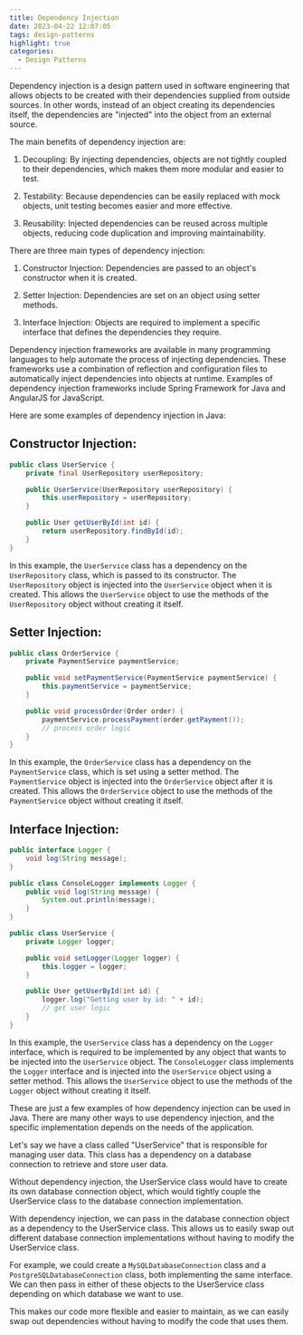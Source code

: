 ```yaml
---
title: Dependency Injection
date: 2023-04-22 12:07:05
tags: design-patterns
highlight: true
categories:
  - Design Patterns
---
```


Dependency injection is a design pattern used in software engineering that allows objects to be created with their dependencies supplied from outside sources. In other words, instead of an object creating its dependencies itself, the dependencies are "injected" into the object from an external source.
<!--more-->

The main benefits of dependency injection are:

1. Decoupling: By injecting dependencies, objects are not tightly coupled to their dependencies, which makes them more modular and easier to test.

2. Testability: Because dependencies can be easily replaced with mock objects, unit testing becomes easier and more effective.

3. Reusability: Injected dependencies can be reused across multiple objects, reducing code duplication and improving maintainability.

There are three main types of dependency injection:

1. Constructor Injection: Dependencies are passed to an object's constructor when it is created.

2. Setter Injection: Dependencies are set on an object using setter methods.

3. Interface Injection: Objects are required to implement a specific interface that defines the dependencies they require.

Dependency injection frameworks are available in many programming languages to help automate the process of injecting dependencies. These frameworks use a combination of reflection and configuration files to automatically inject dependencies into objects at runtime. Examples of dependency injection frameworks include Spring Framework for Java and AngularJS for JavaScript.

Here are some examples of dependency injection in Java:

## Constructor Injection:

```java
public class UserService {
    private final UserRepository userRepository;

    public UserService(UserRepository userRepository) {
        this.userRepository = userRepository;
    }

    public User getUserById(int id) {
        return userRepository.findById(id);
    }
}
```

In this example, the `UserService` class has a dependency on the `UserRepository` class, which is passed to its constructor. The `UserRepository` object is injected into the `UserService` object when it is created. This allows the `UserService` object to use the methods of the `UserRepository` object without creating it itself.

## Setter Injection:


```java
public class OrderService {
    private PaymentService paymentService;

    public void setPaymentService(PaymentService paymentService) {
        this.paymentService = paymentService;
    }

    public void processOrder(Order order) {
        paymentService.processPayment(order.getPayment());
        // process order logic
    }
}
```

In this example, the `OrderService` class has a dependency on the `PaymentService` class, which is set using a setter method. The `PaymentService` object is injected into the `OrderService` object after it is created. This allows the `OrderService` object to use the methods of the `PaymentService` object without creating it itself.

## Interface Injection:

```java
public interface Logger {
    void log(String message);
}

public class ConsoleLogger implements Logger {
    public void log(String message) {
        System.out.println(message);
    }
}

public class UserService {
    private Logger logger;

    public void setLogger(Logger logger) {
        this.logger = logger;
    }

    public User getUserById(int id) {
        logger.log("Getting user by id: " + id);
        // get user logic
    }
}
```

In this example, the `UserService` class has a dependency on the `Logger` interface, which is required to be implemented by any object that wants to be injected into the `UserService` object. The `ConsoleLogger` class implements the `Logger` interface and is injected into the `UserService` object using a setter method. This allows the `UserService` object to use the methods of the `Logger` object without creating it itself.

These are just a few examples of how dependency injection can be used in Java. There are many other ways to use dependency injection, and the specific implementation depends on the needs of the application.

Let's say we have a class called "UserService" that is responsible for managing user data. This class has a dependency on a database connection to retrieve and store user data.

Without dependency injection, the UserService class would have to create its own database connection object, which would tightly couple the UserService class to the database connection implementation.

With dependency injection, we can pass in the database connection object as a dependency to the UserService class. This allows us to easily swap out different database connection implementations without having to modify the UserService class.

For example, we could create a `MySQLDatabaseConnection` class and a `PostgreSQLDatabaseConnection` class, both implementing the same interface. We can then pass in either of these objects to the UserService class depending on which database we want to use.

This makes our code more flexible and easier to maintain, as we can easily swap out dependencies without having to modify the code that uses them.

